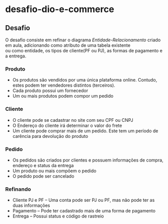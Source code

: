 # desafio-dio-e-commerce

## Desafio
O desafio consiste em refinar o diagrama *Entidade-Relacionamento* criado em aula, adicionando como atributo de uma tabela existente<br/>
ou como entidade, os tipos de cliente(PF ou PJ), as formas de pagamento e a entrega.

### Produto
- Os produtos são vendidos por uma única plataforma online. Contudo, estes podem ter vendedores distintos (terceiros).
- Cada produto possui um fornecedor
- Um ou mais produtos podem compor um pedido

### Cliente
- O cliente pode se cadastrar no site com seu CPF ou CNPJ
- O Endereço do cliente irá determinar o valor do frete
- Um cliente pode comprar mais de um pedido. Este tem um período
de carência para devolução do produto

### Pedido
- Os pedidos são criados por clientes e possuem informações de
compra, endereço e status da entrega
- Um produto ou mais compõem o pedido
- O pedido pode ser cancelado

### Refinando
- Cliente PJ e PF – Uma conta pode ser PJ ou PF, mas não
pode ter as duas informações
- Pagamento – Pode ter cadastrado mais de uma forma de
pagamento
- Entrega – Possui status e código de rastreio
